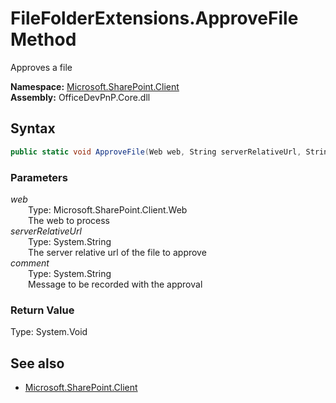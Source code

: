 # FileFolderExtensions.ApproveFile Method  
Approves a file  

**Namespace:** [Microsoft.SharePoint.Client](Microsoft.SharePoint.Client.md)  
**Assembly:** OfficeDevPnP.Core.dll  
## Syntax
```C#
public static void ApproveFile(Web web, String serverRelativeUrl, String comment)
```
### Parameters
*web*  
&emsp;&emsp;Type: Microsoft.SharePoint.Client.Web  
&emsp;&emsp;The web to process  
*serverRelativeUrl*  
&emsp;&emsp;Type: System.String  
&emsp;&emsp;The server relative url of the file to approve  
*comment*  
&emsp;&emsp;Type: System.String  
&emsp;&emsp;Message to be recorded with the approval  
### Return Value
Type: System.Void  

## See also
- [Microsoft.SharePoint.Client](Microsoft.SharePoint.Client.md)

